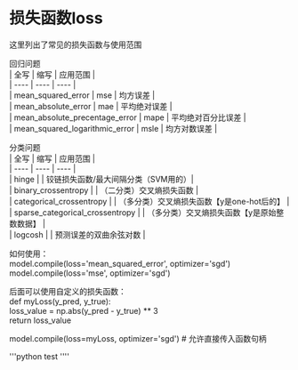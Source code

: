 # 损失函数loss
这里列出了常见的损失函数与使用范围

回归问题  
| 全写 | 缩写 | 应用范围 |  
| ---- | ---- | ---- |  
| mean_squared_error | mse | 均方误差 |  
| mean_absolute_error | mae | 平均绝对误差 |   
| mean_absolute_precentage_error | mape | 平均绝对百分比误差 |  
| mean_squared_logarithmic_error | msle | 均方对数误差 |  


分类问题  
| 全写 | 缩写 | 应用范围 |  
| ---- | ---- | ---- |  
| hinge | | 铰链损失函数/最大间隔分类（SVM用的）|  
| binary_crossentropy | | （二分类）交叉熵损失函数 |  
| categorical_crossentropy | | （多分类）交叉熵损失函数【y是one-hot后的】 |  
| sparse_categorical_crossentropy | | （多分类）交叉熵损失函数【y是原始整数数据】 |  
| logcosh | | 预测误差的双曲余弦对数 |  


如何使用：  
model.compile(loss='mean_squared_error', optimizer='sgd')  
model.compile(loss='mse', optimizer='sgd')  

后面可以使用自定义的损失函数：  
def myLoss(y_pred, y_true):  
          loss_value = np.abs(y_pred - y_true) ** 3  
    return loss_value

model.compile(loss=myLoss, optimizer='sgd') # 允许直接传入函数句柄


'''python
test
''''
